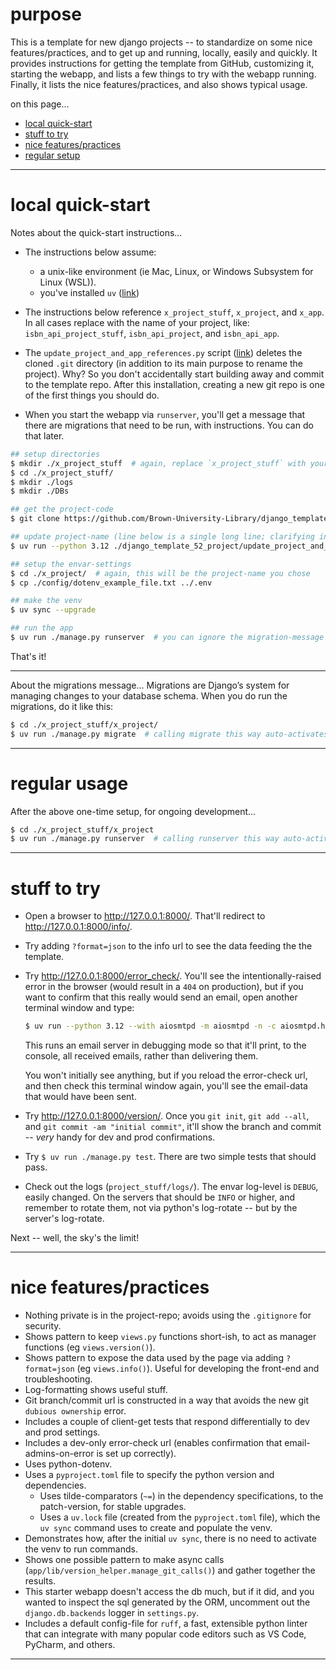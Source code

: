 # purpose

This is a template for new django projects -- to standardize on some nice features/practices, and to get up and running, locally, easily and quickly. It provides instructions for getting the template from GitHub, customizing it, starting the webapp, and lists a few things to try with the webapp running. Finally, it lists the nice features/practices, and also shows typical usage.

on this page...
- [local quick-start](#local-quick-start)
- [stuff to try](#stuff-to-try)
- [nice features/practices](#nice-featurespractices)
- [regular setup](#regular-setup)

--- 


# local quick-start

Notes about the quick-start instructions...

- The instructions below assume:
    - a unix-like environment (ie Mac, Linux, or Windows Subsystem for Linux (WSL)). 
    - you've installed `uv` ([link][uv_link])

- The instructions below reference `x_project_stuff`, `x_project`, and `x_app`. In all cases replace with the name of your project, like: `isbn_api_project_stuff`, `isbn_api_project`, and `isbn_api_app`.

- The `update_project_and_app_references.py` script ([link](https://github.com/Brown-University-Library/django_template_52_project/blob/main/update_project_and_app_references.py)) deletes the cloned `.git` directory (in addition to its main purpose to rename the project). Why? So you don't accidentally start building away and commit to the template repo. After this installation, creating a new git repo is one of the first things you should do.

- When you start the webapp via `runserver`, you'll get a message that there are migrations that need to be run, with instructions. You can do that later.

```bash
## setup directories
$ mkdir ./x_project_stuff  # again, replace `x_project_stuff` with your project-stuff directory name
$ cd ./x_project_stuff/
$ mkdir ./logs
$ mkdir ./DBs

## get the project-code
$ git clone https://github.com/Brown-University-Library/django_template_52_project.git

## update project-name (line below is a single long line; clarifying in case it wraps)
$ uv run --python 3.12 ./django_template_52_project/update_project_and_app_references.py --target_dir "./django_template_52_project/" --new_project_name "x_project" --new_app_name "x_app"  # again, replace `x_project` and `x_app` with your project and app names

## setup the envar-settings
$ cd ./x_project/  # again, this will be the project-name you chose
$ cp ./config/dotenv_example_file.txt ../.env

## make the venv
$ uv sync --upgrade

## run the app
$ uv run ./manage.py runserver  # you can ignore the migration-message for now
```

That's it!

---

About the migrations message... Migrations are Django’s system for managing changes to your database schema. When you do run the migrations, do it like this:

```bash
$ cd ./x_project_stuff/x_project/
$ uv run ./manage.py migrate  # calling migrate this way auto-activates the venv
```

[uv_link]: <https://docs.astral.sh/uv/getting-started/installation/>

---


# regular usage

After the above one-time setup, for ongoing development...

```bash
$ cd ./x_project_stuff/x_project
$ uv run ./manage.py runserver  # calling runserver this way auto-activates the venv
```

---


# stuff to try

- Open a browser to <http://127.0.0.1:8000/>. That'll redirect to <http://127.0.0.1:8000/info/>. 

- Try adding `?format=json` to the info url to see the data feeding the the template.

- Try <http://127.0.0.1:8000/error_check/>. You'll see the intentionally-raised error in the browser (would result in a `404` on production), but if you want to confirm that this really would send an email, open another terminal window and type:
    ```bash
    $ uv run --python 3.12 --with aiosmtpd -m aiosmtpd -n -c aiosmtpd.handlers.Debugging --listen localhost:1026
    ```

    This runs an email server in debugging mode so that it'll print, to the console, all received emails, rather than delivering them.    

    You won't initially see anything, but if you reload the error-check url, and then check this terminal window again, you'll see the email-data that would have been sent.

- Try <http://127.0.0.1:8000/version/>. Once you `git init`, `git add --all`, and `git commit -am "initial commit"`, it'll show the branch and commit -- _very_ handy for dev and prod confirmations.

- Try `$ uv run ./manage.py test`. There are two simple tests that should pass.

- Check out the logs (`project_stuff/logs/`). The envar log-level is `DEBUG`, easily changed. On the servers that should be `INFO` or higher, and remember to rotate them, not via python's log-rotate -- but by the server's log-rotate.

Next -- well, the sky's the limit!

---


# nice features/practices

- Nothing private is in the project-repo; avoids using the `.gitignore` for security.
- Shows pattern to keep `views.py` functions short-ish, to act as manager functions (eg `views.version()`).
- Shows pattern to expose the data used by the page via adding `?format=json` (eg `views.info()`). Useful for developing the front-end and troubleshooting.
- Log-formatting shows useful stuff.
- Git branch/commit url is constructed in a way that avoids the new git `dubious ownership` error.
- Includes a couple of client-get tests that respond differentially to dev and prod settings.
- Includes a dev-only error-check url (enables confirmation that email-admins-on-error is set up correctly).
- Uses python-dotenv.
- Uses a `pyproject.toml` file to specify the python version and dependencies.
    - Uses tilde-comparators (`~=`) in the dependency specifications, to the patch-version, for stable upgrades.
    - Uses a `uv.lock` file (created from the `pyproject.toml` file), which the `uv sync` command uses to create and populate the venv.
- Demonstrates how, after the initial `uv sync`, there is no need to activate the venv to run commands.
- Shows one possible pattern to make async calls (`app/lib/version_helper.manage_git_calls()`) and gather together the results.
- This starter webapp doesn't access the db much, but if it did, and you wanted to inspect the sql generated by the ORM, uncomment out the `django.db.backends` logger in `settings.py`.
- Includes a default config-file for `ruff`, a fast, extensible python linter that can integrate with many popular code editors such as VS Code, PyCharm, and others.

---
